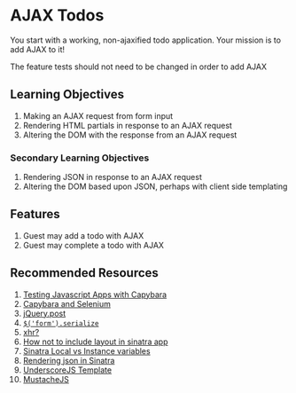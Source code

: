 # AJAX Todos

You start with a working, non-ajaxified todo application. Your mission is to
add AJAX to it!

The feature tests should not need to be changed in order to add AJAX

## Learning Objectives

1. Making an AJAX request from form input
1. Rendering HTML partials in response to an AJAX request
1. Altering the DOM with the response from an AJAX request

### Secondary Learning Objectives
1. Rendering JSON in response to an AJAX request
1. Altering the DOM based upon JSON, perhaps with client side templating

## Features

1. Guest may add a todo with AJAX
1. Guest may complete a todo with AJAX

## Recommended Resources

1. [Testing Javascript Apps with Capybara](https://github.com/jnicklas/capybara#selecting-the-driver)
1. [Capybara and Selenium](https://github.com/jnicklas/capybara#selenium)
1. [jQuery.post](http://api.jquery.com/jQuery.post/)
1. [`$('form').serialize`](http://api.jquery.com/serialize/)
1. [xhr?](http://apidock.com/rails/ActionDispatch/Request/xhr%3F)
1. [How not to include layout in sinatra app](http://stackoverflow.com/questions/17100942/how-to-not-include-layout-haml-in-sinatra-app)
1. [Sinatra Local vs Instance variables](http://stackoverflow.com/questions/17019027/sinatra-locals-vs-instance-variables)
1. [Rendering json in Sinatra](http://apidock.com/rails/ActionDispatch/Request/xhr%3F)
1. [UnderscoreJS Template](http://underscorejs.org/#template)
1. [MustacheJS](https://github.com/janl/mustache.js#mustachejs---logic-less-mustache-templates-with-javascript)
